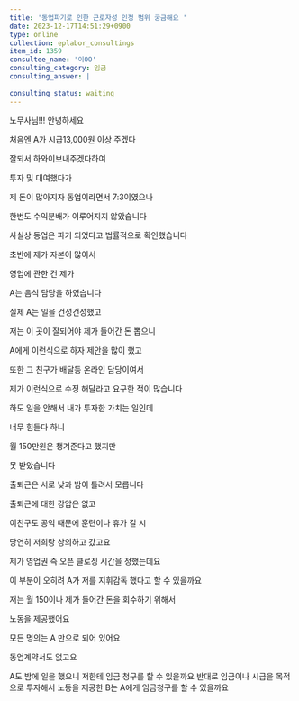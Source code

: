 ```yaml
---
title: '동업파기로 인한 근로자성 인정 범위 궁금해요 '
date: 2023-12-17T14:51:29+0900
type: online
collection: eplabor_consultings
item_id: 1359
consultee_name: '이OO'
consulting_category: 임금
consulting_answer: |
    
consulting_status: waiting
---
```


노무사님!!! 안녕하세요 

처음엔 A가 시급13,000원 이상 주겠다 

잘되서 하와이보내주겠다하여 

투자 및 대여했다가 

제 돈이 많아지자 동업이라면서 7:3이였으나 

한번도 수익분배가 이루어지지 않았습니다 

사실상 동업은 파기 되었다고 법률적으로 확인했습니다 


초반에 제가 자본이 많이서 

영업에 관한 건 제가 

A는 음식 담당을 하였습니다 


실제 A는 일을 건성건성했고 

저는 이 곳이 잘되어야 제가 들어간 돈 뽑으니 

A에게 이런식으로 하자 제안을 많이 했고 

또한 그 친구가 배달등 온라인 담당이여서 

제가 이런식으로 수정 해달라고 요구한 적이 많습니다 


하도 일을 안해서 내가 투자한 가치는 일인데 

너무 힘들다 하니 

월 150만원은 챙겨준다고 했지만 

못 받았습니다 


출퇴근은 서로 낮과 밤이 틀려서 모릅니다 

출퇴근에 대한 강압은 없고 

이친구도 공익 때문에 훈련이나 휴가 갈 시 

당연히 저희랑 상의하고 갔고요 


제가 영업권 즉 오픈 클로징 시간을 정했는데요 

이 부분이 오히려 A가 저를 지휘감독 했다고 할 수 있을까요


저는 월 150이나 제가 들어간 돈을 회수하기 위해서 

노동을 제공했어요 


모든 명의는 A 만으로 되어 있어요 

동업계약서도 없고요 


A도 밤에 일을 했으니 저한테 임금 청구를 할 수 있을까요 
반대로 임금이나 시급을 목적으로 투자해서 노동을 제공한 B는 A에게 임금청구를 할 수 있을까요
